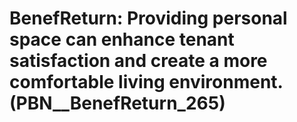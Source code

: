 # BenefReturn: __Providing personal space can enhance tenant satisfaction and create a more comfortable living environment.__ (PBN__BenefReturn_265)


